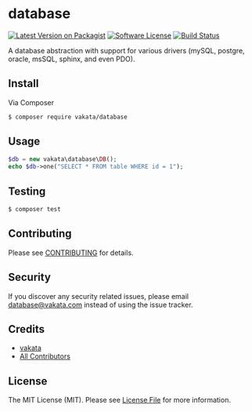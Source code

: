 # database

[![Latest Version on Packagist][ico-version]][link-packagist]
[![Software License][ico-license]](LICENSE.md)
[![Build Status][ico-travis]][link-travis]

A database abstraction with support for various drivers (mySQL, postgre, oracle, msSQL, sphinx, and even PDO).

## Install

Via Composer

``` bash
$ composer require vakata/database
```

## Usage

``` php
$db = new vakata\database\DB();
echo $db->one("SELECT * FROM table WHERE id = 1");
```

## Testing

``` bash
$ composer test
```


## Contributing

Please see [CONTRIBUTING](CONTRIBUTING.md) for details.

## Security

If you discover any security related issues, please email database@vakata.com instead of using the issue tracker.

## Credits

- [vakata][link-author]
- [All Contributors][link-contributors]

## License

The MIT License (MIT). Please see [License File](LICENSE.md) for more information.

[ico-version]: https://img.shields.io/packagist/v/vakata/database.svg?style=flat-square
[ico-license]: https://img.shields.io/badge/license-MIT-brightgreen.svg?style=flat-square
[ico-travis]: https://img.shields.io/travis/vakata/database/master.svg?style=flat-square
[ico-scrutinizer]: https://img.shields.io/scrutinizer/coverage/g/vakata/database.svg?style=flat-square
[ico-code-quality]: https://img.shields.io/scrutinizer/g/vakata/database.svg?style=flat-square
[ico-downloads]: https://img.shields.io/packagist/dt/vakata/database.svg?style=flat-square

[link-packagist]: https://packagist.org/packages/vakata/database
[link-travis]: https://travis-ci.org/vakata/database
[link-scrutinizer]: https://scrutinizer-ci.com/g/vakata/database/code-structure
[link-code-quality]: https://scrutinizer-ci.com/g/vakata/database
[link-downloads]: https://packagist.org/packages/vakata/database
[link-author]: https://github.com/vakata
[link-contributors]: ../../contributors
